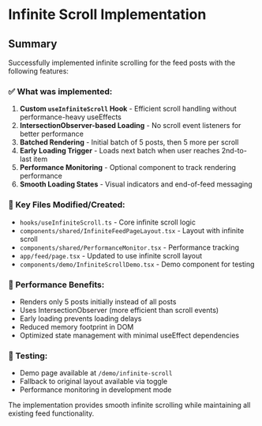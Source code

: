 # Infinite Scroll Implementation

## Summary

Successfully implemented infinite scrolling for the feed posts with the following features:

### ✅ What was implemented:

1. **Custom `useInfiniteScroll` Hook** - Efficient scroll handling without performance-heavy useEffects
2. **IntersectionObserver-based Loading** - No scroll event listeners for better performance
3. **Batched Rendering** - Initial batch of 5 posts, then 5 more per scroll
4. **Early Loading Trigger** - Loads next batch when user reaches 2nd-to-last item
5. **Performance Monitoring** - Optional component to track rendering performance
6. **Smooth Loading States** - Visual indicators and end-of-feed messaging

### 🔧 Key Files Modified/Created:

- `hooks/useInfiniteScroll.ts` - Core infinite scroll logic
- `components/shared/InfiniteFeedPageLayout.tsx` - Layout with infinite scroll
- `components/shared/PerformanceMonitor.tsx` - Performance tracking
- `app/feed/page.tsx` - Updated to use infinite scroll layout
- `components/demo/InfiniteScrollDemo.tsx` - Demo component for testing

### 🚀 Performance Benefits:

- Renders only 5 posts initially instead of all posts
- Uses IntersectionObserver (more efficient than scroll events)
- Early loading prevents loading delays
- Reduced memory footprint in DOM
- Optimized state management with minimal useEffect dependencies

### 🧪 Testing:

- Demo page available at `/demo/infinite-scroll`
- Fallback to original layout available via toggle
- Performance monitoring in development mode

The implementation provides smooth infinite scrolling while maintaining all existing feed functionality.
